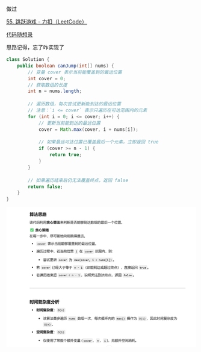 



做过



[55. 跳跃游戏 - 力扣（LeetCode）](https://leetcode.cn/problems/jump-game/description/?envType=study-plan-v2&envId=top-100-liked)



[代码随想录](https://www.programmercarl.com/0055.跳跃游戏.html#算法公开课)



思路记得，忘了咋实现了



```java
class Solution {
    public boolean canJump(int[] nums) {
        // 变量 cover 表示当前能覆盖到的最远位置
        int cover = 0;
        // 获取数组的长度
        int n = nums.length;

        // 遍历数组，每次尝试更新能到达的最远位置
        // 注意：`i <= cover` 表示只遍历在可达范围内的元素
        for (int i = 0; i <= cover; i++) {
            // 更新当前能到达的最远位置
            cover = Math.max(cover, i + nums[i]);

            // 如果最远可达位置已覆盖最后一个元素，立即返回 true
            if (cover >= n - 1) {
                return true;
            }
        }

        // 如果遍历结束后仍无法覆盖终点，返回 false
        return false;
    }
}

```



![{1ACE20F3-F396-4C20-9765-1BA20AEB6C93}](assets/{1ACE20F3-F396-4C20-9765-1BA20AEB6C93}.png)